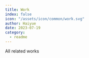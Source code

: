 ```yaml
---
title: Work
index: false
icon: "/assets/icon/common/work.svg"
author: Haiyue
date: 2023-07-19
category:
  - readme
---
```

All related works